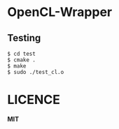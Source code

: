 # OpenCL-Wrapper

## Testing

```
$ cd test
$ cmake .
$ make
$ sudo ./test_cl.o 
```

# LICENCE

**MIT**
